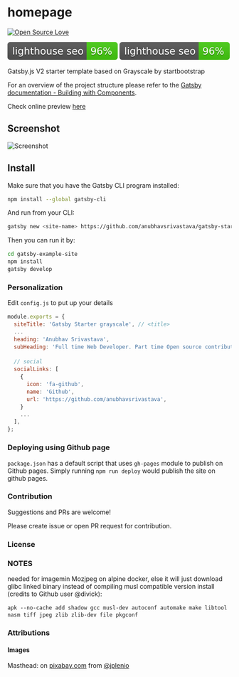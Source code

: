 # homepage
[![Open Source Love](https://badges.frapsoft.com/os/mit/mit.svg?v=102)](LICENSE)

![Lighthouse SEO badge](./test/lighthouse/lighthouse_seo.svg)
<img src="./test/lighthouse/lighthouse_seo.svg">

Gatsby.js V2 starter template based on Grayscale by startbootstrap

For an overview of the project structure please refer to the [Gatsby documentation - Building with Components](https://www.gatsbyjs.org/docs/building-with-components/).

Check online preview [here](https://anubhavsrivastava.github.io/gatsby-starter-grayscale/)

## Screenshot

![Screenshot](./src/assets/img/demo.png)

## Install

Make sure that you have the Gatsby CLI program installed:

```sh
npm install --global gatsby-cli
```

And run from your CLI:

```sh
gatsby new <site-name> https://github.com/anubhavsrivastava/gatsby-starter-grayscale
```

Then you can run it by:

```sh
cd gatsby-example-site
npm install
gatsby develop
```

### Personalization

Edit `config.js` to put up your details

```javascript
module.exports = {
  siteTitle: 'Gatsby Starter grayscale', // <title>
  ...
  heading: 'Anubhav Srivastava',
  subHeading: 'Full time Web Developer. Part time Open source contributor  ',

  // social
  socialLinks: [
    {
      icon: 'fa-github',
      name: 'Github',
      url: 'https://github.com/anubhavsrivastava',
    }
    ...
  ],
};

```

### Deploying using Github page

`package.json` has a default script that uses `gh-pages` module to publish on Github pages. Simply running `npm run deploy` would publish the site on github pages.

### Contribution

Suggestions and PRs are welcome!

Please create issue or open PR request for contribution.


### License


### NOTES

needed for imagemin Mozjpeg on alpine docker, else it will just download glibc linked binary instead of compiling musl compatible version install (credits to Github user @divick):

```
apk --no-cache add shadow gcc musl-dev autoconf automake make libtool nasm tiff jpeg zlib zlib-dev file pkgconf
```

### Attributions

#### Images

Masthead: on [pixabay.com](https://pixabay.com/) from [@jplenio](https://www.instagram.com/jplenio/)
